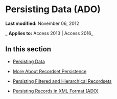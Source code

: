 
# Persisting Data (ADO)

 **Last modified:** November 06, 2012

 _ **Applies to:** Access 2013 | Access 2016_

## In this section


- [Persisting Data](cb8a32f7-2cdc-26ed-c6d4-dd93c1ac37ba.md)
    
- [More About Recordset Persistence](f3248de7-6eef-1dd0-ff96-557b411789e7.md)
    
- [Persisting Filtered and Hierarchical Recordsets](3648a997-dac7-d8a3-3cca-a6827f26a4f0.md)
    
- [Persisting Records in XML Format (ADO)](87f29c44-bf76-46a4-928b-f3fb1ed65bbc.md)
    
